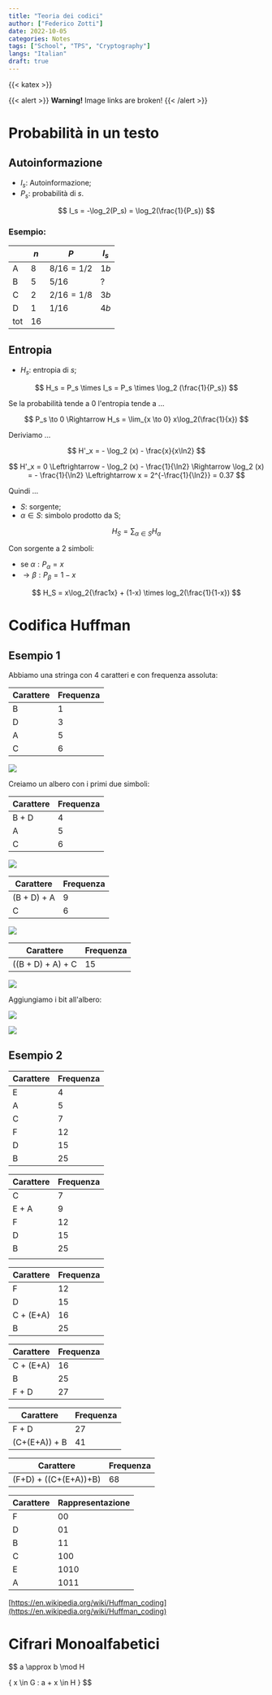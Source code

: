 ```yaml
---
title: "Teoria dei codici"
author: ["Federico Zotti"]
date: 2022-10-05
categories: Notes
tags: ["School", "TPS", "Cryptography"]
langs: "Italian"
draft: true
---
```

{{< katex >}}

{{< alert >}}
**Warning!** Image links are broken!
{{< /alert >}}

# Probabilità in un testo

## Autoinformazione
- $I_s$: Autoinformazione;
- $P_s$: probabilità di $s$.

$$
I_s = -\log_2(P_s) = \log_2(\frac{1}{P_s})
$$

### Esempio:
|     | $n$  | $P$          | $I_s$ |
| --- | ---- | ------------ | ----- |
| A   | $8$  | $8/16 = 1/2$ | $1b$  |
| B   | $5$  | $5/16$       | ?     | 
| C   | $2$  | $2/16 = 1/8$ | $3b$  |
| D   | $1$  | $1/16$       | $4b$  |
| tot | $16$ |              |       |

## Entropia
- $H_s$: entropia di $s$;

$$
H_s = P_s \times I_s = P_s \times \log_2 (\frac{1}{P_s})
$$

Se la probabilità tende a $0$ l'entropia tende a ...

$$
P_s \to 0 \Rightarrow H_s = \lim_{x \to 0} x\log_2(\frac{1}{x})
$$

Deriviamo ...

$$
H'_x = - \log_2 (x) - \frac{x}{x\ln2}
$$

$$
H'_x = 0 \Leftrightarrow - \log_2 (x) - \frac{1}{\ln2} \Rightarrow \log_2 (x) = - \frac{1}{\ln2} \Leftrightarrow x = 2^{-\frac{1}{\ln2}} = 0.37
$$

Quindi ...

- $S$: sorgente;
- $\alpha \in S$: simbolo prodotto da S;

$$
H_S = \sum_{\alpha \in S}H_\alpha
$$

Con sorgente a 2 simboli:

- se $\alpha : P_\alpha =  x$
- $\rightarrow \beta : P_\beta =  1-x$

$$
H_S = x\log_2{\frac1x} + (1-x) \times log_2(\frac{1}{1-x})
$$

# Codifica Huffman

## Esempio 1
Abbiamo una stringa con 4 caratteri e con frequenza assoluta:

| Carattere | Frequenza |
| --------- | --------- |
| B         | 1         |
| D         | 3         |
| A         | 5         |
| C         | 6         |

![](Screenshot%20from%202022-10-06%2008-41-18%201.png)

Creiamo un albero con i primi due simboli:

| Carattere | Frequenza |
| --------- | --------- |
| B + D     | 4         |
| A         | 5         |
| C         | 6         |

![](Screenshot%20from%202022-10-06%2008-41-27.png)

| Carattere   | Frequenza |
| ----------- | --------- |
| (B + D) + A | 9         |
| C           | 6         |

![](Screenshot%20from%202022-10-06%2008-41-32.png)

| Carattere         | Frequenza |
| ----------------- | --------- |
| ((B + D) + A) + C | 15        |

![](Screenshot%20from%202022-10-06%2008-41-41.png)

Aggiungiamo i bit all'albero:

![](Screenshot%20from%202022-10-06%2008-48-26.png)

![](Screenshot%20from%202022-10-06%2008-48-35.png)

## Esempio 2

| Carattere | Frequenza |
| --------- | --------- |
| E         | 4         |
| A         | 5         |
| C         | 7         |
| F         | 12        |
| D         | 15        |
| B         | 25        |

| Carattere | Frequenza |
| --------- | --------- |
| C         | 7         |
| E + A     | 9         |
| F         | 12        |
| D         | 15        |
| B         | 25        |
|           |           |

| Carattere | Frequenza |
| --------- | --------- |
| F         | 12        |
| D         | 15        |
| C + (E+A) | 16        |
| B         | 25        |

| Carattere | Frequenza |
| --------- | --------- |
| C + (E+A) | 16        |
| B         | 25        |
| F + D     | 27        |

| Carattere | Frequenza |
| --------- | --------- |
| F + D     | 27        |
| (C+(E+A)) + B | 41        |

| Carattere             | Frequenza |
| --------------------- | --------- |
| (F+D) + ((C+(E+A))+B) | 68        |

| Carattere | Rappresentazione |
| --------- | ---------------- |
| F         | 00               |
| D         | 01               |
| B         | 11               |
| C         | 100              |
| E         | 1010             |
| A         | 1011             |

[https://en.wikipedia.org/wiki/Huffman_coding](https://en.wikipedia.org/wiki/Huffman_coding)

# Cifrari Monoalfabetici






































$$
a \approx b \mod H

{ x \in G : a + x \in H }
$$